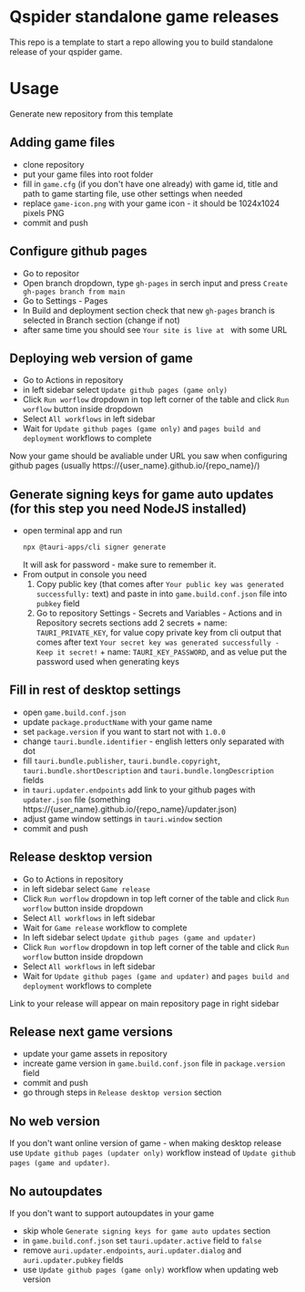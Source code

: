 # Qspider standalone game releases

This repo is a template to start a repo allowing you to build standalone release of your qspider game.

# Usage

Generate new repository from this template

## Adding game files
- clone repository
- put your game files into root folder
- fill in `game.cfg` (if you don't have one already) with game id, title and path to game starting file, use other settings when needed
- replace `game-icon.png` with your game icon - it should be 1024x1024 pixels PNG
- commit and push

## Configure github pages
- Go to repositor
- Open branch dropdown, type `gh-pages` in serch input and press `Create gh-pages branch from main`
- Go to Settings - Pages
- In Build and deployment section check that new `gh-pages` branch is selected in Branch section (change if not)
- after same time you should see `Your site is live at ` with some URL

## Deploying web version of game
- Go to Actions in repository
- in left sidebar select `Update github pages (game only)`
- Click `Run worflow` dropdown in top left corner of the table and click `Run worflow` button inside dropdown
- Select `All workflows` in left sidebar
- Wait for `Update github pages (game only)` and `pages build and deployment` workflows to complete

Now your game should be avaliable under URL you saw when configuring github pages (usually https://{user_name}.github.io/{repo_name}/)

## Generate signing keys for game auto updates (for this step you need NodeJS installed) 
- open terminal app and run
  ```sh
  npx @tauri-apps/cli signer generate
  ```
  It will ask for password - make sure to remember it.
- From output in console you need
    1. Copy public key (that comes after `Your public key was generated successfully:` text) and paste in into `game.build.conf.json` file into `pubkey` field
    2. Go to repository Settings - Secrets and Variables - Actions and in Repository secrets sections add 2 secrets
      + name: `TAURI_PRIVATE_KEY`, for value copy private key from cli output that comes after text `Your secret key was generated successfully - Keep it secret!`
      + name: `TAURI_KEY_PASSWORD`, and as velue put the password used when generating keys

## Fill in rest of desktop settings
- open `game.build.conf.json`
- update `package.productName` with your game name
- set `package.version` if you want to start not with `1.0.0`
- change `tauri.bundle.identifier` - english letters only separated with dot
- fill `tauri.bundle.publisher`, `tauri.bundle.copyright`, `tauri.bundle.shortDescription` and `tauri.bundle.longDescription` fields
- in `tauri.updater.endpoints` add link to your github pages with `updater.json` file (something https://{user_name}.github.io/{repo_name}/updater.json)
- adjust game window settings in `tauri.window` section
- commit and push

## Release desktop version
- Go to Actions in repository
- in left sidebar select `Game release`
- Click `Run worflow` dropdown in top left corner of the table and click `Run worflow` button inside dropdown 
- Select `All workflows` in left sidebar
- Wait for `Game release` workflow to complete
- In left sidebar select `Update github pages (game and updater)`
- Click `Run worflow` dropdown in top left corner of the table and click `Run worflow` button inside dropdown 
- Select `All workflows` in left sidebar
- Wait for `Update github pages (game and updater)` and `pages build and deployment` workflows to complete

Link to your release will appear on main repository page in right sidebar

## Release next game versions 
- update your game assets in repository
- increate game version in `game.build.conf.json` file in `package.version` field
- commit and push
- go through steps in `Release desktop version` section

## No web version

If you don't want online version of game - when making desktop release use `Update github pages (updater only)` workflow instead of `Update github pages (game and updater)`.

## No autoupdates

If you don't want to support autoupdates in your game 

- skip whole `Generate signing keys for game auto updates` section
- in `game.build.conf.json` set `tauri.updater.active` field to `false`
- remove `auri.updater.endpoints`, `auri.updater.dialog` and `auri.updater.pubkey` fields
- use `Update github pages (game only)` workflow when updating web version
